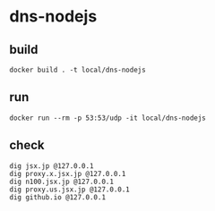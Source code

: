 # dns-nodejs

## build
```
docker build . -t local/dns-nodejs
```

## run
```
docker run --rm -p 53:53/udp -it local/dns-nodejs
```

## check
```
dig jsx.jp @127.0.0.1
dig proxy.x.jsx.jp @127.0.0.1
dig n100.jsx.jp @127.0.0.1
dig proxy.us.jsx.jp @127.0.0.1
dig github.io @127.0.0.1
```
